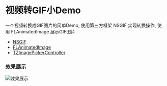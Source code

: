 # 视频转GIF小Demo

一个视频转换成GIF图片的简单Demo, 使用第三方框架 NSGIF 实现转换操作, 使用 FLAnimatedImage 展示GIF图片

- [NSGIF](https://github.com/NSRare/NSGIF)
- [FLAnimatedImage](https://github.com/Flipboard/FLAnimatedImage)
- [TZImagePickerController](https://github.com/banchichen/TZImagePickerController)

### 效果展示

![效果展示](https://github.com/nbqiyue/gifconvert/blob/master/gif_demo.gif?raw=true)

